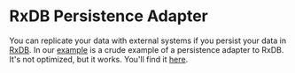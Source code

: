 # RxDB Persistence Adapter

You can replicate your data with external systems if you persist your data in [RxDB](https://rxdb.info). In our [example](https://github.com/maxnowack/signaldb/tree/main/example) is a crude example of a persistence adapter to RxDB. It's not optimized, but it works. You'll find it [here](https://github.com/maxnowack/signaldb/blob/main/example/src/system/setupCollection/persistence.ts).
